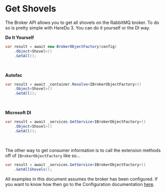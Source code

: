 # Get Shovels

The Broker API allows you to get all shovels on the RabbitMQ broker. To do so is pretty simple with HareDu 3. You can do it yourself or the DI way.

**Do It Yourself**

```c#
var result = await new BrokerObjectFactory(config)
    .Object<Shovel>()
    .GetAll();
```
<br>

**Autofac**

```c#
var result = await _container.Resolve<IBrokerObjectFactory>()
    .Object<Shovel>()
    .GetAll();
```
<br>

**Microsoft DI**

```c#
var result = await _services.GetService<IBrokerObjectFactory>()
    .Object<Shovel>()
    .GetAll();
```
<br>

The other way to get consumer information is to call the extension methods off of ```IBrokerObjectFactory``` like so...

```c#
var result = await _services.GetService<IBrokerObjectFactory>()
    .GetAllShovels();
```

All examples in this document assumes the broker has been configured. If you want to know how then go to the Configuration documentation [here](https://github.com/ahives/HareDu3/blob/master/docs/configuration.md).

